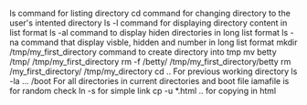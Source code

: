 ls command for listing directory
cd command for changing directory to the user's intented directory
ls -l command for displaying directory content in list format
ls -al command to display hiden directories in long list format
ls -na command that display visble, hidden and number in long list format
mkdir /tmp/my_first_directory command to create directory into tmp
mv betty /tmp/ /tmp/my_first_directory
rm -f /betty/ /tmp/my_first_directory/betty
rm /my_first_directory/ /tmp/my_directory
cd .. For previous working directory
ls -la ... /boot For all directories in current directories and boot
file iamafile is for random check
ln -s for simple link
cp -u *.html .. for copying in html